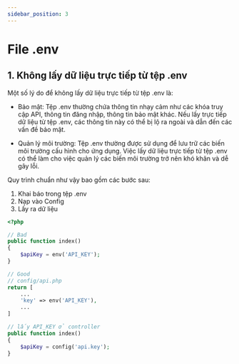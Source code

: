 ```yaml
---
sidebar_position: 3
---
```


# File .env

## 1. Không lấy dữ liệu trực tiếp từ tệp .env

Một số lý do để không lấy dữ liệu trực tiếp từ tệp .env là:
- Bảo mật: Tệp .env thường chứa thông tin nhạy cảm như các khóa truy cập API, thông tin đăng nhập, thông tin bảo mật khác. Nếu lấy trực tiếp dữ liệu từ tệp .env, các thông tin này có thể bị lộ ra ngoài và dẫn đến các vấn đề bảo mật.

- Quản lý môi trường: Tệp .env thường được sử dụng để lưu trữ các biến môi trường cấu hình cho ứng dụng. Việc lấy dữ liệu trực tiếp từ tệp .env có thể làm cho việc quản lý các biến môi trường trở nên khó khăn và dễ gây lỗi.

Quy trình chuẩn như vậy bao gồm các bước sau:
1. Khai báo trong tệp .env
2. Nạp vào Config
3. Lấy ra dữ liệu

````php
<?php

// Bad
public function index()
{
    $apiKey = env('API_KEY');
}

// Good
// config/api.php
return [
    ...
    'key' => env('API_KEY'),
    ...
]

// lấy API_KEY ở controller
public function index()
{
    $apiKey = config('api.key');
}
````
